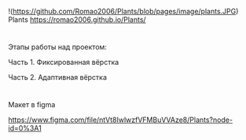 !(https://github.com/Romao2006/Plants/blob/pages/image/plants.JPG)
 Plants
 https://romao2006.github.io/Plants/

#

Этапы работы над проектом:

Часть 1. Фиксированная вёрстка

Часть 2. Адаптивная вёрстка

#

Макет в figma

https://www.figma.com/file/ntVt8IwlwzfVFMBuVVAze8/Plants?node-id=0%3A1


